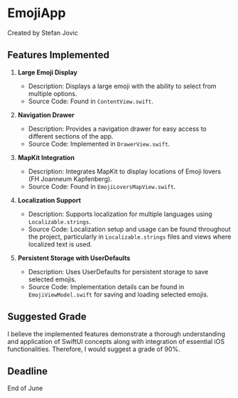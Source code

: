 # EmojiApp

Created by Stefan Jovic

## Features Implemented

1. **Large Emoji Display**
   - Description: Displays a large emoji with the ability to select from multiple options.
   - Source Code: Found in `ContentView.swift`.

2. **Navigation Drawer**
   - Description: Provides a navigation drawer for easy access to different sections of the app.
   - Source Code: Implemented in `DrawerView.swift`.

3. **MapKit Integration**
   - Description: Integrates MapKit to display locations of Emoji lovers (FH Joanneum Kapfenberg).
   - Source Code: Found in `EmojiLoversMapView.swift`.

4. **Localization Support**
   - Description: Supports localization for multiple languages using `Localizable.strings`.
   - Source Code: Localization setup and usage can be found throughout the project, particularly in `Localizable.strings` files and views where localized text is used.

5. **Persistent Storage with UserDefaults**
   - Description: Uses UserDefaults for persistent storage to save selected emojis.
   - Source Code: Implementation details can be found in `EmojiViewModel.swift` for saving and loading selected emojis.

## Suggested Grade

I believe the implemented features demonstrate a thorough understanding and application of SwiftUI concepts along with integration of essential iOS functionalities. Therefore, I would suggest a grade of 90%.

## Deadline

End of June
